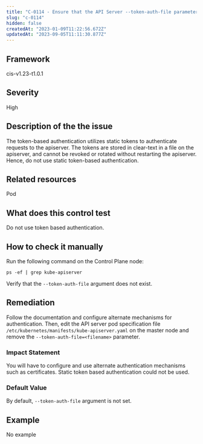 ```yaml
---
title: "C-0114 - Ensure that the API Server --token-auth-file parameter is not set"
slug: "c-0114"
hidden: false
createdAt: "2023-01-09T11:22:56.672Z"
updatedAt: "2023-09-05T11:11:30.877Z"
---
```

## Framework
cis-v1.23-t1.0.1
## Severity
High
## Description of the the issue
The token-based authentication utilizes static tokens to authenticate requests to the apiserver. The tokens are stored in clear-text in a file on the apiserver, and cannot be revoked or rotated without restarting the apiserver. Hence, do not use static token-based authentication.
## Related resources
Pod
## What does this control test
Do not use token based authentication.
## How to check it manually
Run the following command on the Control Plane node:

 
```
ps -ef | grep kube-apiserver

```
 Verify that the `--token-auth-file` argument does not exist.
## Remediation
Follow the documentation and configure alternate mechanisms for authentication. Then, edit the API server pod specification file `/etc/kubernetes/manifests/kube-apiserver.yaml` on the master node and remove the `--token-auth-file=<filename>` parameter.
### Impact Statement
You will have to configure and use alternate authentication mechanisms such as certificates. Static token based authentication could not be used.
### Default Value
By default, `--token-auth-file` argument is not set.
## Example
No example